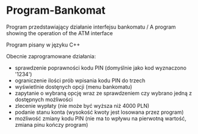 # Program-Bankomat
Program przedstawiający działanie interfejsu bankomatu / A program showing the operation of the ATM interface

Program pisany w języku C++

Obecnie zaprogramowane działania:
- sprawdzenie poprawności kodu PIN (domyślnie jako kod wyznaczono '1234')
- ograniczenie ilości prób wpisania kodu PIN do trzech
- wyświetlnie dostęnych opcji (menu bankomatu)
- zapytanie o wybraną opcję wraz ze sprawdzeniem czy wybrano jedną z dostępnych możliwości
- zlecenie wypłaty (nie może być wyższa niż 4000 PLN)
- podanie stanu konta (wysokość kwoty jest losowana przez program)
- możliwość zmiany kodu PIN (nie ma to wpływu na pierwotną wartość, zmiana pinu kończy program)
